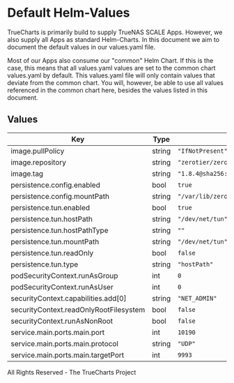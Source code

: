 # Default Helm-Values

TrueCharts is primarily build to supply TrueNAS SCALE Apps.
However, we also supply all Apps as standard Helm-Charts. In this document we aim to document the default values in our values.yaml file.

Most of our Apps also consume our "common" Helm Chart.
If this is the case, this means that all values.yaml values are set to the common chart values.yaml by default. This values.yaml file will only contain values that deviate from the common chart.
You will, however, be able to use all values referenced in the common chart here, besides the values listed in this document.

## Values

| Key | Type | Default | Description |
|-----|------|---------|-------------|
| image.pullPolicy | string | `"IfNotPresent"` |  |
| image.repository | string | `"zerotier/zerotier"` |  |
| image.tag | string | `"1.8.4@sha256:b57e76e4291fbc26e1c75df07bc3534e9180457343c7ceff5d7ac8c4e25f6f44"` |  |
| persistence.config.enabled | bool | `true` |  |
| persistence.config.mountPath | string | `"/var/lib/zerotier-one"` |  |
| persistence.tun.enabled | bool | `true` |  |
| persistence.tun.hostPath | string | `"/dev/net/tun"` |  |
| persistence.tun.hostPathType | string | `""` |  |
| persistence.tun.mountPath | string | `"/dev/net/tun"` |  |
| persistence.tun.readOnly | bool | `false` |  |
| persistence.tun.type | string | `"hostPath"` |  |
| podSecurityContext.runAsGroup | int | `0` |  |
| podSecurityContext.runAsUser | int | `0` |  |
| securityContext.capabilities.add[0] | string | `"NET_ADMIN"` |  |
| securityContext.readOnlyRootFilesystem | bool | `false` |  |
| securityContext.runAsNonRoot | bool | `false` |  |
| service.main.ports.main.port | int | `10190` |  |
| service.main.ports.main.protocol | string | `"UDP"` |  |
| service.main.ports.main.targetPort | int | `9993` |  |

All Rights Reserved - The TrueCharts Project
